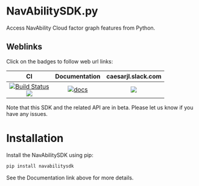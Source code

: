 # NavAbilitySDK.py

Access NavAbility Cloud factor graph features from Python.

## Weblinks

Click on the badges to follow web url links:

|  CI  |  Documentation  | caesarjl.slack.com |
|:----:|:---------------:|:------------------:|
| [![Build Status][sdk-py-ci-img]][sdk-py-ci-url] <br> [![][sdk-py-cov-img]][sdk-py-cov-url] | [![docs][docs-shield]][sdk-py-docs-url] | [![][nva-slack-badge]][nva-slack] |

Note that this SDK and the related API are in beta. Please let us know if you have any issues.

# Installation

Install the NavAbilitySDK using pip:

```bash
pip install navabilitysdk
```

See the Documentation link above for more details.


[sdk-py-docs-url]: https://navability.github.io/NavAbilitySDK.py/
[docs-shield]: https://img.shields.io/badge/docs-latest-blue.svg
[sdk-py-ci-img]: https://github.com/NavAbility/NavAbilitySDK.py/actions/workflows/python-package.yml/badge.svg
[sdk-py-ci-url]: https://github.com/NavAbility/NavAbilitySDK.py/actions/workflows/python-package.yml
[nva-slack-badge]: https://img.shields.io/badge/Invite-Slack-green.svg?style=popout
[nva-slack]: https://join.slack.com/t/caesarjl/shared_invite/zt-ucs06bwg-y2tEbddwX1vR18MASnOLsw
[sdk-py-cov-img]: https://codecov.io/github/NavAbility/NavAbilitySDK.py/coverage.svg?branch=main
[sdk-py-cov-url]: https://codecov.io/github/NavAbility/NavAbility.SDK?branch=main
